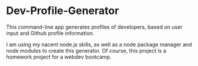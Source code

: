 # Dev-Profile-Generator
This command-line app generates profiles of developers, based on user input and Github profile information.  

I am using my nacent node.js skills, as well as a node package manager and node modules to create this generator.  Of course, this project is a homework project for a webdev bootcamp.
